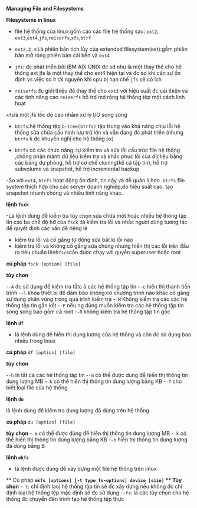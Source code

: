 **Managing File and Filesystems**
 
 **Filesystems in linux**

 - file hệ thống của linux:gồm cáo các file hệ thống sau: `ext2`, `ext3`,`ext4`,`jfs`,`reiserfs`,`xfs`,`btrf`

 - `ext2,3,4`:Là phiên bản tích lũy của extended filesystem(ext):gồm phiên bản mở rộng phiên bản cải tiến và `ext4`

 - `jfs`: đc phát triển bởi IBM AIX UNIX đc sd như là một thay thế cho hệ thống ext jfs là một thay thế cho ext4 hiện tại và đc sd khi cần sự ổn định vs việc sd ít tài nguyên khi cpu bị hạn chế `jfs` sẽ có ích

 - `reiserfs`:đc giới thiệu để thay thế cho `ext3` với hiệu suất đc cải thiện và các tính năng cao `reiserfs` hỗ trợ mở rộng hệ thống têp một cách linh hoạt 
 
 `xfs`là một jfs tốc độ cao nhằm xử lý I/O song song

 - `btrfs`:hệ thống tệp `b-tree(btrfs)` tập trung vào khả năng chịu lỗi hệ thống sửa chữa cấu hình lưu trữ lớn và vẫn đang đc phát triển (nhưng `btrfs` k đc khuyến nghị cho hệ thống sx)

 - `btrfs` có các chức năng :tự kiểm tra và sửa lỗi cấu trúc file hệ thống ,chống phân mảnh dữ liệu kiểm tra và khắc phục lỗi của dữ liệu bằng các bảng dự phòng, hỗ trợ cơ chế cloning(kể cả tập tin), hỗ trợ subvolume và snapshot, hỗ trợ incremental backup
 
 -So với `ext4`, `btrfs` hoạt động ổn định, tin cậy và dễ quản lí hơn. `btrfs` file system thích hợp cho các server doanh nghiệp,do hiệu suất cao, tạo snapshot nhanh chóng và nhiều tính năng khác.
 
 **lệnh `fsck`**
 
-Là lệnh dùng để kiểm tra tùy chọn sửa chữa một hoặc nhiều hệ thông tập tin
cso ba chế độ hđ của `fsck` :là kiểm tra lỗi và nhắc người dùng tương tác để quyết định các vấn đề riêng lẻ 
- kiểm tra lỗi và cố gắng tự động sửa bất kì lỗi nào 
- kiểm tra lỗi và không cố gắng sửa chúng nhưng hiển thị các lỗi trên đầu ra tiêu chuẩn 
lệnh`fsck`cần được chạy với quyền superuser hoặc root

**cú pháp** `fsck [option] [file]`

**tùy chon**

-`-A` đc sử dụng để kiểm tra tấtc ả các hệ thống tập tin
-`-c` hiển thị thanh tiến trình 
-`-l` khóa thiết bị để đảm bảo không có chương trình nào khác cố gắng sử dụng phân vùng trong quá trình kiểm tra
-`-M` Không kiểm tra các các hệ thống tệp tin gắn kết
-`-P` nếu ng dùng muốn kiểm tra các hệ thống tập tin song song bao gồm cả root
-`-R` không kiẻm tra hệ thống tập tin gốc 

**lệnh `df`**
- là lệnh dùng để hiển thị dung lượng của hệ thống và còn đc sử dụng bao nhiêu trong linux

**cú pháp** `df [option] [file]`

**tùy chon**

-`-h` in tất cả các hệ thống tập tin
-`-m` có thể được dùng để hiển thị thông tin dung lượng MB
-`-k` có thể hiển thị thông tin dung lượng bằng KB
-`-T` cho biết loại file của hệ thống

**lệnh `du`**

là lệnh dùng để kiểm tra dung lượng đã dùng trên hệ thống
 
**cú pháp**  `du [option] [file]`

**tùy chọn**
-`-m` có thể được dùng để hiển thị thông tin dung lượng MB
-`-k` có thể hiển thị thông tin dung lượng bằng KB
-`-b` hiển thị thông tin dung lượng đã dùng bầng B

**lệnh `mkfs`**
- là lệnh được dùng để  xây dựng một file hệ thống trên linux

** Cú pháp **`mkfs [options] [-t type fs-options] device [size]`
** Tùy chọn**
 -`-t`: chỉ định laoị hệ thống tập tin sẽ đc xây dựng nếu không đc chỉ định loại hệ thống tệp mặc định sẽ đc sử dụng
 -`-fs`: là các tùy chọn cho hệ thống đc chuyển đến trình tạo hệ thống tệp thực
